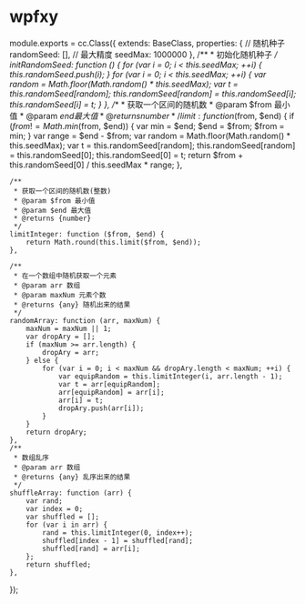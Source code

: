# wpfxy
module.exports = cc.Class({
    extends: BaseClass,
    properties: {
        // 随机种子
        randomSeed: [],
        // 最大精度
        seedMax: 1000000
    },
    /**
     * 初始化随机种子
     */
    initRandomSeed: function () {
        for (var i = 0; i < this.seedMax; ++i) {
            this.randomSeed.push(i);
        }
        for (var i = 0; i < this.seedMax; ++i) {
            var random = Math.floor(Math.random() * this.seedMax);
            var t = this.randomSeed[random];
            this.randomSeed[random] = this.randomSeed[i];
            this.randomSeed[i] = t;
        }
    },
    /**
     * 获取一个区间的随机数
     * @param $from 最小值
     * @param $end 最大值
     * @returns {number}
     */
    limit: function ($from, $end) {
        if ($from != Math.min($from, $end)) {
            var min = $end;
            $end = $from;
            $from = min;
        }
        var range = $end - $from;
        var random = Math.floor(Math.random() * this.seedMax);
        var t = this.randomSeed[random];
        this.randomSeed[random] = this.randomSeed[0];
        this.randomSeed[0] = t;
        return $from + this.randomSeed[0] / this.seedMax * range;
    },

    /**
     * 获取一个区间的随机数(整数)
     * @param $from 最小值
     * @param $end 最大值
     * @returns {number}
     */
    limitInteger: function ($from, $end) {
        return Math.round(this.limit($from, $end));
    },

    /**
     * 在一个数组中随机获取一个元素
     * @param arr 数组
     * @param maxNum 元素个数
     * @returns {any} 随机出来的结果
     */
    randomArray: function (arr, maxNum) {
        maxNum = maxNum || 1;
        var dropAry = [];
        if (maxNum >= arr.length) {
            dropAry = arr;
        } else {
            for (var i = 0; i < maxNum && dropAry.length < maxNum; ++i) {
                var equipRandom = this.limitInteger(i, arr.length - 1);
                var t = arr[equipRandom];
                arr[equipRandom] = arr[i];
                arr[i] = t;
                dropAry.push(arr[i]);
            }
        }
        return dropAry;
    },
    /**
     * 数组乱序
     * @param arr 数组
     * @returns {any} 乱序出来的结果
     */
    shuffleArray: function (arr) {
        var rand;
        var index = 0;
        var shuffled = [];
        for (var i in arr) {
            rand = this.limitInteger(0, index++);
            shuffled[index - 1] = shuffled[rand];
            shuffled[rand] = arr[i];
        };
        return shuffled;
    },
});
